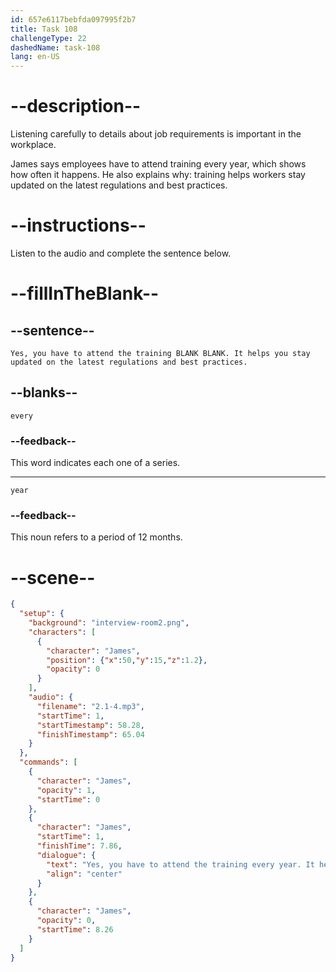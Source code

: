 ```yaml
---
id: 657e6117bebfda097995f2b7
title: Task 108
challengeType: 22
dashedName: task-108
lang: en-US
---
```


<!-- (audio) James: Yes, you have to attend the training every year. It helps you stay updated on the latest regulations and best practices. -->

# --description--

Listening carefully to details about job requirements is important in the workplace.

James says employees have to attend training every year, which shows how often it happens. He also explains why: training helps workers stay updated on the latest regulations and best practices.

# --instructions--

Listen to the audio and complete the sentence below.

# --fillInTheBlank--

## --sentence--

`Yes, you have to attend the training BLANK BLANK. It helps you stay updated on the latest regulations and best practices.`

## --blanks--

`every`

### --feedback--

This word indicates each one of a series.

---

`year`

### --feedback--

This noun refers to a period of 12 months.

# --scene--

```json
{
  "setup": {
    "background": "interview-room2.png",
    "characters": [
      {
        "character": "James",
        "position": {"x":50,"y":15,"z":1.2},
        "opacity": 0
      }
    ],
    "audio": {
      "filename": "2.1-4.mp3",
      "startTime": 1,
      "startTimestamp": 58.28,
      "finishTimestamp": 65.04
    }
  },
  "commands": [
    {
      "character": "James",
      "opacity": 1,
      "startTime": 0
    },
    {
      "character": "James",
      "startTime": 1,
      "finishTime": 7.86,
      "dialogue": {
        "text": "Yes, you have to attend the training every year. It helps you stay updated on the latest regulations and best practices.",
        "align": "center"
      }
    },
    {
      "character": "James",
      "opacity": 0,
      "startTime": 8.26
    }
  ]
}
```
